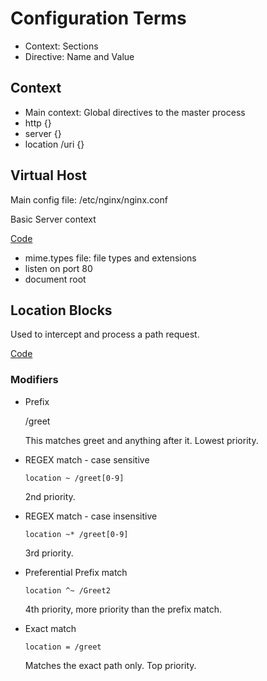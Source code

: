 # Configuration Terms

- Context: Sections
- Directive: Name and Value

## Context

- Main context: Global directives to the master process
- http {}
- server {}
- location /uri {}

## Virtual Host

Main config file: /etc/nginx/nginx.conf

Basic Server context

[Code](conf/01+Creating+a+Virtual+Host.conf)

- mime.types file: file types and extensions
- listen on port 80
- document root

## Location Blocks

Used to intercept and process a path request.

[Code](conf/02+Location+Blocks.conf)

### Modifiers

- Prefix

    /greet

    This matches greet and anything after it. Lowest priority.

- REGEX match - case sensitive

    `location ~ /greet[0-9]`

    2nd priority. 

- REGEX match - case insensitive

    `location ~* /greet[0-9]`

    3rd priority.

- Preferential Prefix match

    `location ^~ /Greet2`

    4th priority, more priority than the prefix match.

- Exact match

    `location = /greet`

    Matches the exact path only. Top priority.

